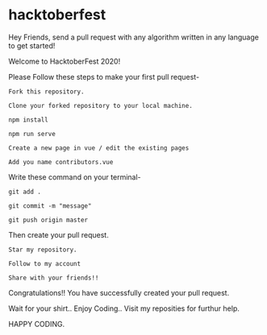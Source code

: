 # hacktoberfest

Hey Friends, send a pull request with any algorithm written in any language to get started!

Welcome to HacktoberFest 2020!

Please Follow these steps to make your first pull request-

    Fork this repository.

    Clone your forked repository to your local machine.
    
    npm install
    
    npm run serve

    Create a new page in vue / edit the existing pages
    
    Add you name contributors.vue

Write these command on your terminal-

    git add .
    
    git commit -m "message"
    
    git push origin master
    
Then create your pull request.

    Star my repository.
    
    Follow to my account
    
    Share with your friends!!

Congratulations!! You have successfully created your pull request.

Wait for your shirt.. Enjoy Coding.. Visit my reposities for furthur help.

HAPPY CODING.
